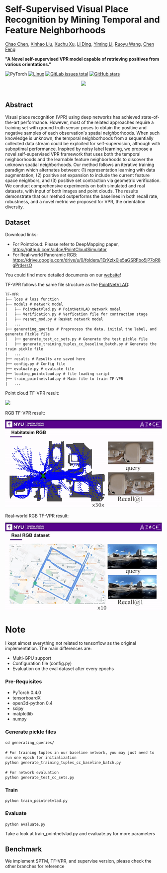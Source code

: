 # Self-Supervised Visual Place Recognition by Mining Temporal and Feature Neighborhoods
[Chao Chen](https://scholar.google.com/citations?hl=en&user=WOBQbwQAAAAJ), [Xinhao Liu](https://gaaaavin.github.io), [Xuchu Xu](https://www.xuchuxu.com), [Li Ding](https://www.hajim.rochester.edu/ece/lding6/), [Yiming Li](https://scholar.google.com/citations?user=i_aajNoAAAAJ), [Ruoyu Wang](https://github.com/ruoyuwangeel4930), [Chen Feng](https://scholar.google.com/citations?user=YeG8ZM0AAAAJ)

**"A Novel self-supervised VPR model capable of retrieving positives from various orientations."**

![PyTorch](https://img.shields.io/badge/PyTorch-%23EE4C2C.svg?logo=PyTorch&logoColor=white)
[![Linux](https://svgshare.com/i/Zhy.svg)](https://svgshare.com/i/Zhy.svg)
[![GitLab issues total](https://badgen.net/github/issues/ai4ce/V2X-Sim)](https://github.com/Joechencc/TF-VPR)
[![GitHub stars](https://img.shields.io/github/stars/ai4ce/V2X-Sim.svg?style=social&label=Star&maxAge=2592000)](https://github.com/Joechencc/TF-VPR/stargazers/)
<div align="center">
    <img src="https://s2.loli.net/2022/07/30/ZldqmQGFhajCxRn.png" height="300">
</div>
<br>

## Abstract

Visual place recognition (VPR) using deep networks has achieved state-of-the-art performance. However, most of the related approaches require a training set with ground truth sensor poses to obtain the positive and negative samples of each observation's spatial neighborhoods. When such knowledge is unknown, the temporal neighborhoods from a sequentially collected data stream could be exploited for self-supervision, although with suboptimal performance. Inspired by noisy label learning, we propose a novel self-supervised VPR framework that uses both the temporal neighborhoods and the learnable feature neighborhoods to discover the unknown spatial neighborhoods. Our method follows an iterative training paradigm which alternates between: (1) representation learning with data augmentation, (2) positive set expansion to include the current feature space neighbors, and (3) positive set contraction via geometric verification. We conduct comprehensive experiments on both simulated and real datasets, with input of both images and point clouds. The results demonstrate that our method outperforms the baselines in both recall rate, robustness, and a novel metric we proposed for VPR, the orientation diversity.

## Dataset

Download links:
-  For Pointcloud: Please refer to DeepMapping paper, https://github.com/ai4ce/PointCloudSimulator
-  For Real-world Panoramic RGB: https://drive.google.com/drive/u/0/folders/1ErXzIx0je5aGSRFbo5jP7oR8gPrdersO

You could find more detailed documents on our [website](https://github.com/Joechencc/TF-VPR/edit/PCL_SPTM/README.md)!

TF-VPR follows the same file structure as the [PointNetVLAD](https://github.com/mikacuy/pointnetvlad):
```
TF-VPR
├── loss # loss function
├── models # network model
|   ├── PointNetVlad.py # PointNetVLAD network model
|   ├── Verification.py # Verfication file for contraction stage
|   ├── resnet_mod.py # ResNet network model 
|   ...
├── generating_queries # Preprocess the data, initial the label, and generate Pickle file 
|   ├── generate_test_cc_sets.py # Generate the test pickle file
|   ├── generate_training_tuples_cc_baseline_batch.py # Generate the train pickle file
|   ...
├── results # Results are saved here
├── config.py # Config file
├── evaluate.py # evaluate file
├── loading_pointcloud.py # file loading script
├── train_pointnetvlad.py # Main file to train TF-VPR
|   ...
```
Point cloud TF-VPR result:

![](NSF_1.gif)

RGB TF-VPR result:

![](NSF_2.gif)

Real-world RGB TF-VPR result:

![](NSF_3.gif)

# Note

I kept almost everything not related to tensorflow as the original implementation.
The main differences are:
* Multi-GPU support
* Configuration file (config.py)
* Evaluation on the eval dataset after every epochs

### Pre-Requisites
- PyTorch 0.4.0
- tensorboardX
- open3d-python 0.4
- scipy
- matplotlib
- numpy

### Generate pickle files
```
cd generating_queries/

# For training tuples in our baseline network, you may just need to run one epoch for initialization
python generate_training_tuples_cc_baseline_batch.py

# For network evaluation
python generate_test_cc_sets.py
```

### Train
```
python train_pointnetvlad.py
```

### Evaluate
```
python evaluate.py
```

Take a look at train_pointnetvlad.py and evaluate.py for more parameters

## Benchmark

We implement SPTM, TF-VPR, and supervise version, please check the other branches for reference

<!-- ## Citation

If you find TF-VPR useful in your research, please cite:

```bibtex
@article{Chen_2022_RAL,
    title = {Self-Supervised Visual Place Recognition by Mining Temporal and Feature Neighborhoods},
    author = {Chen, Chao and Liu, Xinhao and Xu, Xuchu and Ding, Li and Li, Yiming and Wang, Ruoyu and Feng, Chen},
    booktitle = {IEEE Robotics and Automation Letters},
    year = {2022} 
}
``` -->
